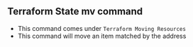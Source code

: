 ## Terraform State mv command
- This command comes under `Terraform Moving Resources`
- This command will move an item matched by the address 